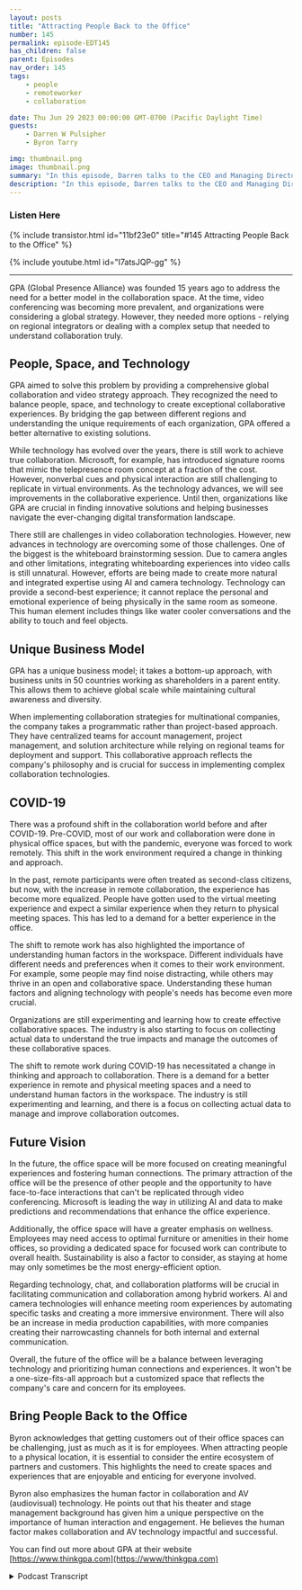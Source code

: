 ```yaml
---
layout: posts
title: "Attracting People Back to the Office"
number: 145
permalink: episode-EDT145
has_children: false
parent: Episodes
nav_order: 145
tags:
    - people
    - remoteworker
    - collaboration

date: Thu Jun 29 2023 00:00:00 GMT-0700 (Pacific Daylight Time)
guests:
    - Darren W Pulsipher
    - Byron Tarry

img: thumbnail.png
image: thumbnail.png
summary: "In this episode, Darren talks to the CEO and Managing Director of GPA about the role that collaboration innovation plays in bringing people back into the office and why people need face-to-face interaction."
description: "In this episode, Darren talks to the CEO and Managing Director of GPA about the role that collaboration innovation plays in bringing people back into the office and why people need face-to-face interaction."
---
```


<div>
<h3>Listen Here</h3>
{% include transistor.html id="11bf23e0" title="#145 Attracting People Back to the Office" %}

{% include youtube.html id="I7atsJQP-gg" %}
</div>

---

GPA (Global Presence Alliance) was founded 15 years ago to address the need for a better model in the collaboration space. At the time, video conferencing was becoming more prevalent, and organizations were considering a global strategy. However, they needed more options - relying on regional integrators or dealing with a complex setup that needed to understand collaboration truly.

## People, Space, and Technology

GPA aimed to solve this problem by providing a comprehensive global collaboration and video strategy approach. They recognized the need to balance people, space, and technology to create exceptional collaborative experiences. By bridging the gap between different regions and understanding the unique requirements of each organization, GPA offered a better alternative to existing solutions.

While technology has evolved over the years, there is still work to achieve true collaboration. Microsoft, for example, has introduced signature rooms that mimic the telepresence room concept at a fraction of the cost. However, nonverbal cues and physical interaction are still challenging to replicate in virtual environments. As the technology advances, we will see improvements in the collaborative experience. Until then, organizations like GPA are crucial in finding innovative solutions and helping businesses navigate the ever-changing digital transformation landscape.

There still are challenges in video collaboration technologies. However, new advances in technology are overcoming some of those challenges. One of the biggest is the whiteboard brainstorming session.   Due to camera angles and other limitations, integrating whiteboarding experiences into video calls is still unnatural. However, efforts are being made to create more natural and integrated expertise using AI and camera technology. Technology can provide a second-best experience; it cannot replace the personal and emotional experience of being physically in the same room as someone. This human element includes things like water cooler conversations and the ability to touch and feel objects.

## Unique Business Model

GPA has a unique business model; it takes a bottom-up approach, with business units in 50 countries working as shareholders in a parent entity. This allows them to achieve global scale while maintaining cultural awareness and diversity.

When implementing collaboration strategies for multinational companies, the company takes a programmatic rather than project-based approach. They have centralized teams for account management, project management, and solution architecture while relying on regional teams for deployment and support. This collaborative approach reflects the company's philosophy and is crucial for success in implementing complex collaboration technologies.

## COVID-19

There was a profound shift in the collaboration world before and after COVID-19. Pre-COVID, most of our work and collaboration were done in physical office spaces, but with the pandemic, everyone was forced to work remotely. This shift in the work environment required a change in thinking and approach.

In the past, remote participants were often treated as second-class citizens, but now, with the increase in remote collaboration, the experience has become more equalized. People have gotten used to the virtual meeting experience and expect a similar experience when they return to physical meeting spaces. This has led to a demand for a better experience in the office.

The shift to remote work has also highlighted the importance of understanding human factors in the workspace. Different individuals have different needs and preferences when it comes to their work environment. For example, some people may find noise distracting, while others may thrive in an open and collaborative space. Understanding these human factors and aligning technology with people's needs has become even more crucial.

Organizations are still experimenting and learning how to create effective collaborative spaces. The industry is also starting to focus on collecting actual data to understand the true impacts and manage the outcomes of these collaborative spaces.

The shift to remote work during COVID-19 has necessitated a change in thinking and approach to collaboration. There is a demand for a better experience in remote and physical meeting spaces and a need to understand human factors in the workspace. The industry is still experimenting and learning, and there is a focus on collecting actual data to manage and improve collaboration outcomes.

## Future Vision
In the future, the office space will be more focused on creating meaningful experiences and fostering human connections. The primary attraction of the office will be the presence of other people and the opportunity to have face-to-face interactions that can't be replicated through video conferencing. Microsoft is leading the way in utilizing AI and data to make predictions and recommendations that enhance the office experience.

Additionally, the office space will have a greater emphasis on wellness. Employees may need access to optimal furniture or amenities in their home offices, so providing a dedicated space for focused work can contribute to overall health. Sustainability is also a factor to consider, as staying at home may only sometimes be the most energy-efficient option.

Regarding technology, chat, and collaboration platforms will be crucial in facilitating communication and collaboration among hybrid workers. AI and camera technologies will enhance meeting room experiences by automating specific tasks and creating a more immersive environment. There will also be an increase in media production capabilities, with more companies creating their narrowcasting channels for both internal and external communication.

Overall, the future of the office will be a balance between leveraging technology and prioritizing human connections and experiences. It won't be a one-size-fits-all approach but a customized space that reflects the company's care and concern for its employees.

## Bring People Back to the Office
Byron acknowledges that getting customers out of their office spaces can be challenging, just as much as it is for employees. When attracting people to a physical location, it is essential to consider the entire ecosystem of partners and customers. This highlights the need to create spaces and experiences that are enjoyable and enticing for everyone involved.

Byron also emphasizes the human factor in collaboration and AV (audiovisual) technology. He points out that his theater and stage management background has given him a unique perspective on the importance of human interaction and engagement. He believes the human factor makes collaboration and AV technology impactful and successful.

You can find out more about GPA at their website [https://www.thinkgpa.com](https://www/thinkgpa.com)



<details>
<summary> Podcast Transcript </summary>

<p>﻿1</p>
<p>Hello, this is Darren</p>
<p>Pulsipher, chief solution,architect of public sector at Intel.</p>
<p>And welcome to Embracing</p>
<p>Digital Transformation,where we investigate effective change,leveragingpeople, process and technology.</p>
<p>On today's episode in taking workersback to the Office through collaborationwith special guest</p>
<p>Byron Tarry, CEO and managingdirector of GPA.</p>
<p>Byron, welcome to the show.</p>
<p>Thank you. Excited to be here.</p>
<p>Hey, we had an interesting conversation.</p>
<p>Where was a couple of weeks ago?</p>
<p>First time I met you guys. Yeah.</p>
<p>And you guys have an interesting approachto two things.</p>
<p>But before we get to talking about GPAand and all that,tell me a little bit about yourselfand your background.</p>
<p>Well, as as many in this industry,</p>
<p>I guess,came fromfrom a bit of a creative background.</p>
<p>So I came from a theater side of things,stage management.</p>
<p>And as you might guess from the accentfrom.</p>
<p>We're a little further afieldthan the North America.</p>
<p>I originally grew up, spentthe first half of my life in Australia andbut the theater world's not exactlythe place to make your fortune, I suppose.</p>
<p>And, and so like a lot in the industry,lots of musicians and so onthat found a way to find the creative,find the teamwork, find the technology andyou know in a day job and, and ended upin, in the audiovisual collaboration space.</p>
<p>So I guess that's that's mean that'san interesting backgroundbecause theater management is a lotlike collaborationin in corporate America, right?</p>
<p>Yeah, absolutely.</p>
<p>You know, particularly in stagemanagement, you, you you are controllingall the elements from thefrom the actors to the technology.</p>
<p>Yeah.</p>
<p>To the to the front of house and so on.</p>
<p>So lots of elements going on there.</p>
<p>And that really in many ways in thein our industrythat people space and technologyalignment is, is really thewhat we've talked aboutfor probably a decade or more ofyou have to get that balancebetween the three right to to makeexceptional collaborative experiences.</p>
<p>And so drawing on that,</p>
<p>I mean, I even had a six monthstint of studying architecturein, in, in universitybefore heading towards the theater spaceand years.</p>
<p>So kind of balanced all those elementsof people, space and technology I guessnow that that's pretty fascinatingbecause you run into alldifferent types of people in high techpeople with a theater background.</p>
<p>I never would have thought theaterin collaboration,but totally makes sensewhen you think about.</p>
<p>And so tell me a little bityou guys got GPA.</p>
<p>I mean, why why did you start GPA?</p>
<p>What's the whole back back story on GPAitself?</p>
<p>Yeah, I actually realizedlast week was 15 years ago.</p>
<p>It's like after I'd show last weekand it was actually 15 years agolast weekthat that the the organization began.</p>
<p>But it began for some context.</p>
<p>And those that have been around fora few years, like you and I might rememberwhen Cisco acquired a company called</p>
<p>Tandberg and Tambo, who one of the leadersin video conferencing.</p>
<p>And and 15 years ago we we figured thatthat was the the big moment.</p>
<p>Suddenly Ivy would go from fromthis sort of side thing not on my networkas as some of the IP convergencewas just beginning to now Cisco,a market maker, had stepped into the spaceand the boom was going to happen.</p>
<p>While it probably took another 12 yearsbefore</p>
<p>Kyoto came alongtill really that that boom occurred.</p>
<p>But what what shifted 15 years agowas was this collaboration spacestarting to shift from a more real estateproject centric environment?</p>
<p>Build a new building,woke up with some meeting rooms in.</p>
<p>But that was that tended to benot necessarily linked to a globalstrategy but but as videoconferencingthis was taking more hold and Ciscobrought some credibility to that.</p>
<p>Suddenly organizations were startingto think about a global strategy.</p>
<p>So obviouslythe accompanying piece for a startwas about connecting those further afield.</p>
<p>And and at the time,you really had two choices.</p>
<p>You went to a regional integratorwho kind of picked up the phonearound the world and hopedthat they might find a kindred spiritto be able to help them.</p>
<p>When you went to the spacethat really didn't understandcollaboration, you often actually ended upwith a room with with a roomin a box from Cisco on one endand this complex ivy on the other.</p>
<p>And we felt there was a better modelthat was required.</p>
<p>And in fact, as I was saying to youbefore, even as late as 2018,for us to do a study in suggestsof 96% of the enterprise customersthey interviewed were happy with theirtheir collaboration and video strategy.</p>
<p>So, yeah, whenever you seethat sort of dissatisfaction, alwaysan opportunity for an entrepreneur,for entrepreneurial ism, I guess.</p>
<p>Yeah,we really wanted to try and solve that.</p>
<p>That problembecausethe be unique and</p>
<p>I guess we can jump into that if you want.</p>
<p>Yeah I so I remember,</p>
<p>I remember the first collaboration room</p>
<p>I went into it was a Cisco roomand I was managing a team in India.</p>
<p>So we set it up so that the tail,it was kind of hokey to tell youthe truth.</p>
<p>Right?</p>
<p>Big screens and cameras everywhere,but it looked likeyou were all sitting at the same tablebecause they made the tablego into the screen.</p>
<p>The whole concept.</p>
<p>Yeah, but what I what I realizedwhen I actually finally went outand visitedthese people that worked for me,</p>
<p>I already knew them,right?</p>
<p>Because I was used to sitting at a table,even though it was a virtual table, was,you know, there was a bunch of lightingand everything was an unnatural.</p>
<p>But I knew who they werebecause I could see them.</p>
<p>And that collaboration really did happen.</p>
<p>A But that was a super expensiveand time consuming effortto put that thing together.</p>
<p>And, and,you know, there weren't very many,there was only one roomin, in, in California and one in</p>
<p>Bangalore, India.</p>
<p>You know, back then that telepresencepremise was a three or four or$500,000 room.</p>
<p>Oh, yeah,you got to get around comes aroundthose telepresence rooms had that thatthat table structure that sort of createdthe across the table model.</p>
<p>Well what what Microsoftnow doing with their signature roomsin the front rowexperiences is tell me exactlyback to that that same kind of premiseonly a 10th of the cost.</p>
<p>But yeah and well and then there's there'salso that's just non-verbal.</p>
<p>One of the things I really miss is truecollaboration.</p>
<p>We don't have this true truecollaboration, collaboration yet.</p>
<p>I dida whiteboard sessionwith a colleague of mine back East.</p>
<p>I'm on the West Coastin in the United Statesand it was still kind of hokey, right?</p>
<p>He was on video.</p>
<p>I was on video,but we wanted a whiteboard stuff andwe couldn't take the pen from each otherand we couldn't jab each other.</p>
<p>You know, we couldn't say, Moveout of my way, I'm going to do this part.</p>
<p>It's still not the same as beingin the room with each other right now.</p>
<p>Look,</p>
<p>I think this there's two elements to that.</p>
<p>The first, I'll say from a technologystandpoint is, is I think that'sthat's still evolving.</p>
<p>I mean, Microsoft came out with somea few years back and that kind ofchanged the paradigm a little bit,created a bit of a new market.</p>
<p>But I was having this discussion last weekactually with some of Microsoft peoplethat that that that premiseof your video experienceand your whiteboarding experiencebeing integratedin one of the front of the room is stillstill not natural because you've got theseweird camera angles and so on.</p>
<p>There is some work that's happeningnow amongst a number of the the,the sort of leading industryvendorsand so on that that's starting to pushthat sort of integrated experiencebetween side of wallwhiteboarding experienceand front of wall.</p>
<p>And there's a whole lot of stuffgoing on around AI and camera twoto sort of create a produced experiencethat does make some of that more natural.</p>
<p>But I think the the counter to thatand it kind of talks to theto the strugglesthat are going on in the industryat the moment is that in the worldat the moment, in the enterprise spaceof of bringing stuff to the officeas opposed to living that that experiencewe live for a few years with code isis the still an elementwhen you got to to Indiathose those years back there was stillan element of the personal relationalthere was still a missing elementthat you couldn't simply replaceby being across the across a video screen.</p>
<p>Whether that was going out for a beerat the end of the day,you know, the watercooler conversationor just justthat sort of emotional experienceof being physically in a room as well.</p>
<p>And so I think thoseare the canvas. We can alwayswe can always try andsort of createthat second best experience.</p>
<p>And we need to makewe need to to to make surethat we optimize that as much as possible.</p>
<p>But we can't lose sight of the factthat still there's still thathuman element in all of usthat that likes to touch and feel andand be in the same roomwith someone as well.</p>
<p>And I think that's that balancethat we're trying to,you know,still try to find a little bitbecause there reallyis no best practice in it right now.</p>
<p>It's also new in this postcode environment that is stilland strugglingto figure out what that mouth is.</p>
<p>Yeah, you keep mentioning</p>
<p>COVID, so let's talk pre-COVID.</p>
<p>When you guys were focusing oncollaboration technologies,your main customer base was all globalglobal companies, right?</p>
<p>Primarily trying to collaboratewith their internal and customers.</p>
<p>Is that what the main focus was?</p>
<p>Well, certainly.</p>
<p>I mean, GPS has being builtfrom an enterprise standpoint.</p>
<p>Primarily it washow do we solve this this global premiseand take the I mean, it's complexenough to deal with thatpeople space technology aloneand in a in a domestic capacity,let alone when you addall the complexities of globaland cultural and geographical and so on.</p>
<p>So certainly we've been built for thatat in solving that global element.</p>
<p>But that doesn't mean that 90%of our business doesn't come from domesticand that could be servingas an educational customer,that could be serving a sports venue,that could be serving a broadcastproductionenvironment and so on as well. But,but yeah, certainly that that sort ofcritical factor that thatthat we look at ishow do you scale this globally.</p>
<p>So when we first talked,</p>
<p>I loved your business model,the whole conceptbecause you said act globally.</p>
<p>No way, think globally, actlocally, right?</p>
<p>That was kind of your business model.</p>
<p>Yeah.</p>
<p>So I guess how do youhow do we leverage the modern economy?</p>
<p>So rather than a top downorganization of ownershipand so on, in fact, it's bottom up.</p>
<p>It's a little bit of</p>
<p>I use the the uber Airbnb analogy.</p>
<p>So in fact to achieve that scaleand we have a footprint in 50 countries.</p>
<p>In fact,what we've done is we've we've unitedwhat we call 27business unitswith that that that physical footprint ininto a global organization whereeach of those business units are actuallyshareholders in the parent entity.</p>
<p>And that's how we achieve that scaleand also the agility to continue toto establish footprintwhere our customers goby actually unitingall these regional organizations.</p>
<p>But by doing doing that,what essentially we did iswe left the cultural awarenessand diversity, the, the,the local ability to correct relationswith the that the regional stakeholders.</p>
<p>We all know when you push a mandate downglobally, the first thing that the regionsdo is push back and say,</p>
<p>Oh yeah, I've got my guy.</p>
<p>And so, you know, that balanceof the thinking and acting globally from afrom a strategic standpoint,but still being able to reflect thatwealth, to use that service hub analogy,the way a surface hubis going to be used inthe US is going to be very differentto Japanwhen you've got a very different hierarchyof collaborative input.</p>
<p>And if your fault is down from your boss'sboss'sboss, you're probably not jumping upand grabbing the pen out of his handand jumping in front ofthat that that surface hopso that, you know, that regional elementis so critical in success, particularlywhen you look at thethe reasons why we're doing this.</p>
<p>And that is collaboration.</p>
<p>That is the the, the very human factorsof how people work together.</p>
<p>So if if you've got amultinational like Intel, for example,that needs to put in collaborationstrategy,post-COVID, it doesn't matterwhen you would then call on thoseand I need to do itin Latin America and North America.</p>
<p>So all of all of them are.</p>
<p>Do youthen you then collaborate yourselveswith all the regional peoplesaying, here's the big account intel.</p>
<p>They want to do collaboration.</p>
<p>We want some consistent Cbut it needs to beit needs to be regionalized or whatever.</p>
<p>But you're really no different to I thinkin many ways</p>
<p>I suppose I see best practices that thatin deployment of any technology,you have a programmatic approach.</p>
<p>You know, it's typically not a project,it's a program because it's multiyear.</p>
<p>It's yeah, yeah.</p>
<p>You know, it's complex and,and has strategic objectivesthat go beyond just the basic scope,schedule, budget element.</p>
<p>And sowe would generally have a centralized teamof account managementto project managementsolution architect, service managementand so on.</p>
<p>And then regional projectsspin out of that and get deployed.</p>
<p>And then we have a</p>
<p>I have a central corporate teamthat that sits atop all that and buildsthe structure and the methodologyand ultimately supports the, the,whether that's thatthat central teamor the, or the regional teamin making sure that the programdeploys effectively, but thatis really critical to to success.</p>
<p>So you're kind of livingyour own collaborationphilosophy when you're doing thisbecause it's highly collaborative, right?</p>
<p>Well,it has to be, and particularly in thosewhere you've got to push upthose regionalized premises,that has to be that balancewhere the central team truststhe local teamthat they're not just kind ofbypassing the central strategyand that's the central teamfrom our standpointor the customer standpoint. Butbut but likewise that thatthe program is a failurebecause of a lack of adoption regionallyin the the outcomesthat that we're trying to seek.</p>
<p>So but yeah</p>
<p>I think that the caution is often</p>
<p>I get hung up in talking about thisglobal premise and I know many of youryour listeners are not necessarilyin that global capacity.</p>
<p>And really I don't think it changesonce you get to any sense of scale.</p>
<p>Does that balance where we're looking forwe actually call itthe four S's scalestandardization, simplification and speed.</p>
<p>But we also have to forget that we don'ttry and drive those efficienciesby forgetting thatthe audience that we're serving andis finding that balanceand having the trust between teams.</p>
<p>Yeah, from a global basisto to be able to recognize when it's okayto, to, to divert,when standardization is actuallyperhaps a negativeas opposed to witness a positive.</p>
<p>No, I really like that approach.</p>
<p>It is balance.</p>
<p>What has changedbetween pre-COVID and post-COVIDin this industry from your perspective?</p>
<p>Because it was it was a fundamental shift.</p>
<p>And how did that affect your guys'sapproach to the collaboration world?</p>
<p>Yeah, I mean, look, I think pre-COVIDwe largely lived in the physical spaceof the office environment and obviouslywhat happened the moment COVID hit,everyone got driven to the remote office.</p>
<p>And and so certainly that had to shifta bit of our thinking for a few years.</p>
<p>The focus on building physical spacesin the officethere,excuse me where that really went away.</p>
<p>But what's what's happened withthe return isis really interestingly theyou know, this premiseof not so much equality because equalityassumes an equal experience,but equity between the remote and theand the physical meeting roomspace, for example, is has really shifted.</p>
<p>So in the pastyou were kind of a second class citizenif you were that remote participant.</p>
<p>It wasn't that that that,yeah, right.</p>
<p>You were an outsider.</p>
<p>Yeah.</p>
<p>Whereas now we got so used to actuallythat experience of like you and I were,</p>
<p>I've got full face on, on the screenand so on.</p>
<p>So when we go back into the meeting roomand we stopped sending a shotof a room of seven people and,and the far end of the tableis, is a distantperson that you can barely even seefacial expression and so on as well.</p>
<p>It's actually demandeda different experience and ultimately,if you come to the office nowand we can talk a bit about the sort ofearning the commute premise,the reason why Iwould come to the office is</p>
<p>I need to expect a better experienceby coming to the officethan sitting in my office.</p>
<p>Otherwise, there's really no no demand toto come to the office.</p>
<p>There's lots of other factorsof keeping a quorum.</p>
<p>So one of the reasonswhy I am going to come to the officeand making sure that that experienceat the office,whether it's in the meeting roomor whether it's actually anywherein that that office environment,because ultimately anywhere in the officeenvironment really is becomea meeting space in some senses now,because that's why I go to the office,or at least a large part toto collaborate with others.</p>
<p>So it's absolutely shiftedthe thinking that we have to go through incertainly supportingthe remote participant, but reallychallenging ourselves to drivea better experience of the office as well.</p>
<p>That's going to be really toughbecause I have personalized my home officeright?</p>
<p>It's I got to do that,right?</p>
<p>So it's all set up.</p>
<p>I'm comfortable here.</p>
<p>You know, my set up, I've got it set upfor podcast hosting and collaborate.</p>
<p>I like my you're right.</p>
<p>I don't want to go in the office because</p>
<p>I don't have all the stuff I have here.</p>
<p>Right?</p>
<p>It's harder to go into the officeand particularly of the officesdriven to things like hot deskingand so on, which which makes sense.</p>
<p>But it's even less personalizedbecause I get to sit at a spacethat's got to sort of fitone size fits all.</p>
<p>We had a panel discussion last weekat Infocom where we had someone from UK</p>
<p>Design, big global design, architectureand planning firm and so on.</p>
<p>And and I was talking about thingslike neurodiversity,you know,kind of a hot topic these days, but,but how some people come to the officeand noise, for example, just becomesincredibly distracting to them.</p>
<p>And as we nowpush them into these open workspacesinstead of perhaps in the pastwhere they had a quiet officethey could work in and so on,that it just doesn't work for them.</p>
<p>And so you're really having to understandthose human factors in that peoplespace and technology alignmentbecome even more important.</p>
<p>Yet we want to create these spacesthat are that thatencourage collaboration, encourage those,those human elements as well.</p>
<p>And so it's, you know, it's not easy.</p>
<p>And I'd say that in the yeah, there isno best practice to go to right now.</p>
<p>Everyone's experimenting.</p>
<p>We've got such a short period of timesince reallythe return to offices has occurred thateven as you get outsideof individual cultures,within individual organizations, this,there's still a lot of learning to do.</p>
<p>And it's actually one of the areasthat I think as an industry wewe are struggling with is real effectivedata.</p>
<p>Look, we can measure on and often is itbroken and all those types of things.</p>
<p>But yeah, there's some interesting movesafootat that same flat panel discussionsitting next to I think I had both</p>
<p>Microsoft and Cisco marketmakers in terms of technology,whetherthat was the history of Cisco and Tandbergor more recently Microsoftand what teams has done.</p>
<p>But both of themin two different strategies.</p>
<p>Cisco with aan offering called</p>
<p>Spaces and Microsoft with placesare both startingto kind of step into that, thathow do we really understand the the trueimpacts, the human impacts and so on.</p>
<p>And they're both coming at itfrom quite different paths.</p>
<p>But how do we take real datato really start to understandwhat's happening in these offices,not just to sort of manage the technology,but manage the outcome, manage thethe returns and so onthat are coming from that.</p>
<p>I really like that.</p>
<p>Do you think that your guy, thatyour focus has shifted to more of that?</p>
<p>Absolutely.</p>
<p>I mean,challenging ourselves even as toif we got the right skill setswithin some of, you know, some of thatthe traditional ecosystem of staffingthat we had things like business analystsand the ability to take dataand manage it and ultimately becomethat strategic partner to our customersmeans not just saying, here'sall the data, you got to figure it out,but but how do we take thatand leverage thatthose decades of experienceand where I guess I,</p>
<p>I feel we as an industryhave an advantage overperhaps the real estate side of thingsor the more traditional i.t side of thingsis that we've</p>
<p>I guess back to that very human elementthat we startedwith the sort of theatrical, the musical,the emotional or the we've understoodand been the expertsin trying to align that, that experientialwith the, with the practical for,for so long that I put our hand up and saywell we need to leverage that morebut we need to draw on the best practicesand convergence has been going on.</p>
<p>Well, the ABC convergence started 15plus years ago, but now we're seeingeven more convergence is I t are evenhaving to sort of feed into thatthat reality as welland become more experientially focused,less about the states and statesand the security and more abouthow am I actually serving them.</p>
<p>I might like true customer, particularlyif the complexity of technologyhas gone to the cloud and you don't needall those guys running servers and so on.</p>
<p>And so I, you know, I think the only worldgenerally has had to shift.</p>
<p>Yeah.</p>
<p>All right.</p>
<p>So put on your put on your future hatfive years down the road.</p>
<p>What does the office look like now?</p>
<p>Well, if I had the perfect crystal ball,</p>
<p>I'd be abillionaire tomorrow.</p>
<p>Where would you like to see?</p>
<p>You know, where would you like to seethe office space go To what?</p>
<p>What do you think would attract meback into the office? Why?</p>
<p>And let me tell you something aboutmy commute is across the street.</p>
<p>I literally in like 2 minutesfrom Intel headquarters,</p>
<p>I could walk if I weren't so lazy.</p>
<p>So forget the commute part.</p>
<p>What attracts me to the office?</p>
<p>What does it look like?</p>
<p>Well, I think theyou know, the primary thing that attractsyou probably is is people, other people.</p>
<p>But but this is the strugglethat we've got a little bit to do.</p>
<p>I know you're going to be at the officeand if I don't know,you're going to be that. And I'm like,</p>
<p>Oh, come on.</p>
<p>And you've got thissort of vicious circle.</p>
<p>And so I think about particularlywhat Microsoft isfirst and foremostfocus on on places is trying to use AI andand the mass of datathat they have from exchange,from teams, fromfrom all these other platformsand starting to tryand become more predictiveand make recommendation and so on.</p>
<p>But but first and foremost, it's</p>
<p>I'm going to come to the officebecause I know you're at the officeand we can we can sit down together.</p>
<p>We can have experiencesthat we can't have just over a video.</p>
<p>I think there arethere are other elements to that.</p>
<p>There's a wellness element to it.</p>
<p>You're sitting in your yourlittle home office, maybe notwith optimal furniture, maybe not with thethe gym, the all the other amenitiesthat that, that we often offer.</p>
<p>I think that there is absolutelya wellness space and let'sremember that that for many employeesthat they may not have aa dedicated home officethey might be sittingat the kitchen table,they might be seeing it.</p>
<p>Sometimes it is actuallyabout having that focused space as well.</p>
<p>May notalways be about meeting with others,but sometimes I actually just need a placeto get out of my my home environmentsand so on as well.</p>
<p>I mean, there's some other interestingthings that are coming out as well.</p>
<p>As I was talking to Cisco last weekaround the theirtheir spices premise, and that's aroundthings like sustainability.</p>
<p>We all think that not getting inthe car is a sustainable premise.</p>
<p>But when we realize that the officeis going to be heated and cooled andand so on,whether we go into the office or not,we may actually be consuming more energyby staying at home, particularlywhen the commute is on the acrossthe road as you talk about.</p>
<p>And so there are other factors that arestarting to come into this as well.</p>
<p>So I think holistically,you know, it's building that culture of ofwhy would I come to the officethat that certainly foundationallywill be about that the human impact piece.</p>
<p>But but but I thinkit gets more intricate than thatand and ultimately rarelyis there a one size fits all premise.</p>
<p>And so it's it's attractingthe different things to different peopleand making sure that the</p>
<p>I guess the the thethe company cares about you andis creating a space that reflects its it'scare about you as an employee as opposedto just a number on a spreadsheet.</p>
<p>Yeah, exactly.</p>
<p>Where do you see thefuture for the technology side of things?</p>
<p>What new innovations do you see thatare going to make it easierto collaborate with these hybrid workers,which is which is really complexwhen you think about it, right?</p>
<p>Some days I'm in the I'm in the office,some days I'm not.</p>
<p>My team is now scattered to the wind.</p>
<p>Sometimes we're in the it'sthis kind of mess.</p>
<p>What technologies doyou think are going to help with that?</p>
<p>Well, I think, look, you know, it'sit's it's been a hot topic latelybut anything from chat to</p>
<p>I generally I think isan is going to have to have have an impactbut butas long aswe understandthe impact and the role of head I can have</p>
<p>I mean I talk about thatthat places environment where it's goingto start to give you a recommendationand so on.</p>
<p>And so being that copilot with youis even actuallyto use the Microsoft term of copilotbeing that copilot with youin terms ofpractical things in in our world,</p>
<p>I mean, there arenarrow world of of thewe're going towe're already starting to seea new level of of experiencestarting to be drivenfrom a bit of Einsteinin camera technologies, for example.</p>
<p>So once you get into that meetingroom, multiple cameras andand the sort of automated producerwe've actually got quiteused to in coming out reduced eventsbecause that was kind of the waythe way we had to do itand sort of bringing some of thatwithout having to layer techniciansand people on top of it,starting to let technologydo some of the workto to enhance the experience.</p>
<p>The other thing that I thinkwe're already starting to see isand it wasn't necessarilydriven by by COVID, although it helped is,</p>
<p>I guess, narrow cast media production.</p>
<p>I mean, a little bitlike what we're doing today. Butwe're seeing even at amuch more higher produced level,the number of studios,broadcast studios we're buildingfor corporate enterprise, for example,whether that's out to the to a wideraudience, particularly the finance world,a lot of the banksand so on are creating their ownnarrowcasting channelsto to their that constituencyas much as it's being usedinternally to employees and so on.</p>
<p>So I think this whole media explosion,the media workflows that arethat are carrying the technology,that's taking complexityout of those media workflowsso that that the average personcan can create a higherdegree of engagement as yet as indeedwe're talking about for this platform.</p>
<p>And so I think those things are startingto shift as well.</p>
<p>And sowe kind of look atthe 8020 rule of this, 88% of the roomsthat we're building of thesevery standardized rooms, it's the MCI,</p>
<p>Microsoft, NCR, Zoom Room or whatever.</p>
<p>That's that's been kind of rule.</p>
<p>But, but the but what that's allowing usto do is take our attention awayfrom that using standardizationand so on and bring it to the 20%,which is the really impactful,important experiential related stuff.</p>
<p>And so so yeah, it's, it'sthose spaces that I'm most excitedabout interactivity and, and I mean,large organizationslike Intel have been building experiencesof this for years, but,but that was typicallythat the big big air experience area HQbut we're starting to see a lotmore of that distribute out to smallerrealities in the branch offices,in the regions and so on. Sowhile thatis significant,that attracts people back into the officeas well, and not just employees.</p>
<p>You know, we tend to look at a lotabout the attract, the employee,but what's going to attract the customer?</p>
<p>I know, you know, we've all found itharder to get customersout of their office. Oh, yeah.</p>
<p>Just as much as we have employees.</p>
<p>And so it's not just earningthe commute from, from thethe employee, it's earning the commutefrom, from that entire ecosystemof partners, of customersof, of everybody that we interact with.</p>
<p>That's important now that this is awesome.</p>
<p>Hey, Byron, thanks for your time today.</p>
<p>This was this is enjoyable</p>
<p>I really yeah I really like this a lotbecause we don't have to talkabout technology the whole time.</p>
<p>The human factor is so important.</p>
<p>So thanks for humanizing collaborationand AV,especially with your backgroundin theater and stage manager.</p>
<p>I think it's wonderful.</p>
<p>It's a great story, but it's a pleasure.</p>
<p>It's and it's a passion as I say,if you if you love what you do,you never work a day in your life.</p>
<p>I think you live thata little bit as well.</p>
<p>But certainly it's that human factorthat that makes it makes it fun everyday.</p>
<p>Oh, that's awesome. Thanks again, Byron.</p>
<p>Get down.</p>
<p>Thank you for listeningto Embracing Digital Transformation today.</p>
<p>If you enjoyed our podcast,give it five stars on your favoritepodcasting site or YouTube channel,you can find out more informationabout embracing digital transformationand embracingdigital.org.</p>
<p>Until nexttime, go out and do something wonderful.</p>

</details>
